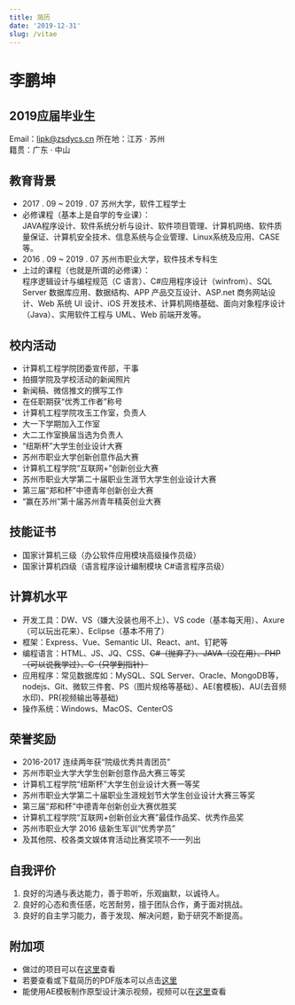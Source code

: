 ```yaml
---
title: 简历
date: '2019-12-31'
slug: /vitae
---
```


# 李鹏坤  
## 2019应届毕业生  
Email：lipk@zsdycs.cn 
所在地：江苏 · 苏州  
籍贯：广东 · 中山
## 教育背景
- 2017 . 09 ~ 2019 . 07 苏州大学，软件工程学士  
 - 必修课程（基本上是自学的专业课）：   
JAVA程序设计、软件系统分析与设计、软件项目管理、计算机网络、软件质量保证、计算机安全技术、信息系统与企业管理、Linux系统及应用、CASE等。
- 2016 . 09 ~ 2019 . 07 苏州市职业大学，软件技术专科生  
 - 上过的课程（也就是所谓的必修课）：  
程序逻辑设计与编程规范（C 语言）、C#应用程序设计（winfrom）、SQL Server 数据库应用、数据结构、APP 产品交互设计、ASP.net 商务网站设计、Web 系统 UI 设计、iOS 开发技术、计算机网络基础、面向对象程序设计（Java）、实用软件工程与 UML、Web 前端开发等。  


## 校内活动
- 计算机工程学院团委宣传部，干事  
 - 拍摄学院及学校活动的新闻照片
 - 新闻稿、微信推文的撰写工作
 - 在任职期获“优秀工作者”称号  
- 计算机工程学院攻玉工作室，负责人  
 - 大一下学期加入工作室
 - 大二工作室换届当选为负责人
 - “纽斯杯”大学生创业设计大赛
 - 苏州市职业大学创新创意作品大赛
 - 计算机工程学院“互联网+”创新创业大赛
 - 苏州市职业大学第二十届职业生涯节大学生创业设计大赛
 - 第三届“郑和杯”中德青年创新创业大赛
 - “赢在苏州”第十届苏州青年精英创业大赛

## 技能证书
- 国家计算机三级（办公软件应用模块高级操作员级）
- 国家计算机四级（语言程序设计编制模块 C#语言程序员级）

## 计算机水平
- 开发工具：DW、VS（嫌大没装也用不上）、VS code（基本每天用）、Axure（可以玩出花来）、Eclipse（基本不用了）
- 框架：Express、Vue、Semantic UI、React、ant、钉耙等
- 编程语言：HTML、JS、JQ、CSS、~~C#（抛弃了）、JAVA（没在用）、PHP（可以说我学过）、C（只学到指针）~~
- 应用程序：常见数据库如：MySQL、SQL Server、Oracle、MongoDB等，nodejs、Git、微软三件套、PS（图片规格等基础）、AE(套模板)、AU(去音频水印)、PR(视频输出等基础)
- 操作系统：Windows、MacOS、CenterOS

## 荣誉奖励

- 2016-2017 连续两年获“院级优秀共青团员”
- 苏州市职业大学大学生创新创意作品大赛三等奖
- 计算机工程学院“纽斯杯”大学生创业设计大赛一等奖
- 苏州市职业大学第二十届职业生涯规划节大学生创业设计大赛三等奖
- 第三届“郑和杯”中德青年创新创业大赛优胜奖
- 计算机工程学院“互联网+创新创业大赛”最佳作品奖、优秀作品奖
- 苏州市职业大学 2016 级新生军训“优秀学员”
- 及其他院、校各类文娱体育活动比赛奖项不一一列出

## 自我评价

1. 良好的沟通与表达能力，善于聆听，乐观幽默，以诚待人。
2. 良好的心态和责任感，吃苦耐劳，擅于团队合作，勇于面对挑战。
3. 良好的自主学习能力，善于发现、解决问题，勤于研究不断提高。

## 附加项

- 做过的项目可以在[这里](https://github.com/zsdycs)查看
- 若要查看或下载简历的PDF版本可以点击[这里](https://zsdycs.cn/images/Penkun-Lee-graduates-vitae.pdf)
- 能使用AE模板制作原型设计演示视频，视频可以在[这里](https://space.bilibili.com/11407562)查看



